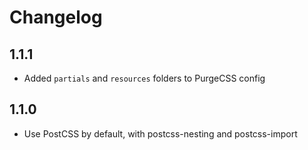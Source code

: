 # Changelog

## 1.1.1

- Added `partials` and `resources` folders to PurgeCSS config

## 1.1.0

- Use PostCSS by default, with postcss-nesting and postcss-import
